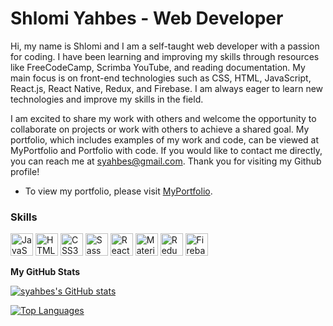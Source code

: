 Shlomi Yahbes - Web Developer
=====================================================================================================================================
Hi, my name is Shlomi and I am a self-taught web developer with a passion for coding. I have been learning and improving my skills through resources like FreeCodeCamp, Scrimba YouTube, and reading documentation. My main focus is on front-end technologies such as CSS, HTML, JavaScript, React.js, React Native, Redux, and Firebase. I am always eager to learn new technologies and improve my skills in the field.

I am excited to share my work with others and welcome the opportunity to collaborate on projects or work with others to achieve a shared goal. My portfolio, which includes examples of my work and code, can be viewed at MyPortfolio and Portfolio with code. If you would like to contact me directly, you can reach me at syahbes@gmail.com. Thank you for visiting my Github profile!

* To view my portfolio, please visit [MyPortfolio](https://portfolio3-work-in-progress.vercel.app/). 

### Skills
<p align="left">
                                <a href="https://developer.mozilla.org/en-US/docs/Web/JavaScript" target="_blank" rel="noreferrer"><img src="https://raw.githubusercontent.com/danielcranney/readme-generator/main/public/icons/skills/javascript-colored.svg" width="36" height="36" alt="JavaScript" /></a>
                                <a href="https://developer.mozilla.org/en-US/docs/Glossary/HTML5" target="_blank" rel="noreferrer"><img src="https://raw.githubusercontent.com/danielcranney/readme-generator/main/public/icons/skills/html5-colored.svg" width="36" height="36" alt="HTML5" /></a>
                                <a href="https://www.w3.org/TR/CSS/#css" target="_blank" rel="noreferrer"><img src="https://raw.githubusercontent.com/danielcranney/readme-generator/main/public/icons/skills/css3-colored.svg" width="36" height="36" alt="CSS3" /></a>
                                <a href="https://sass-lang.com/" target="_blank" rel="noreferrer"><img src="https://raw.githubusercontent.com/danielcranney/readme-generator/main/public/icons/skills/sass-colored.svg" width="36" height="36" alt="Sass" /></a>
                                <a href="https://reactjs.org/" target="_blank" rel="noreferrer"><img src="https://raw.githubusercontent.com/danielcranney/readme-generator/main/public/icons/skills/react-colored.svg" width="36" height="36" alt="React" /></a>
                                <a href="https://mui.com/" target="_blank" rel="noreferrer"><img src="https://raw.githubusercontent.com/danielcranney/readme-generator/main/public/icons/skills/materialui-colored.svg" width="36" height="36" alt="Material UI" /></a>
                                <a href="https://redux.js.org/" target="_blank" rel="noreferrer"><img src="https://raw.githubusercontent.com/danielcranney/readme-generator/main/public/icons/skills/redux-colored.svg" width="36" height="36" alt="Redux" /></a>
                                <a href="https://firebase.google.com/" target="_blank" rel="noreferrer"><img src="https://raw.githubusercontent.com/danielcranney/readme-generator/main/public/icons/skills/firebase-colored.svg" width="36" height="36" alt="Firebase" /></a>
                    </p>
                    
<b>My GitHub Stats</b>

<a href="http://www.github.com/syahbes"><img src="https://github-readme-stats.vercel.app/api?username=syahbes&show_icons=true&hide=&count_private=true&title_color=ec4899&text_color=14b8a6&icon_color=facc15&bg_color=000000&hide_border=true&show_icons=true" alt="syahbes's GitHub stats" /></a>

<a href="https://github.com/syahbes" align="left"><img src="https://github-readme-stats.vercel.app/api/top-langs/?username=syahbes&langs_count=10&title_color=ec4899&text_color=14b8a6&icon_color=facc15&bg_color=000000&hide_border=true&locale=en&custom_title=Top%20%Languages" alt="Top Languages" /></a>
